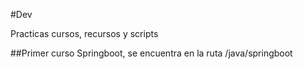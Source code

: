 #Dev

Practicas cursos, recursos y scripts

##Primer curso 
Springboot, se encuentra en la ruta /java/springboot 